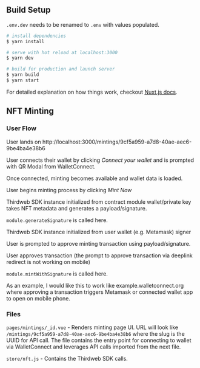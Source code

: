 ## Build Setup

`.env.dev` needs to be renamed to `.env` with values populated.

``` bash
# install dependencies
$ yarn install

# serve with hot reload at localhost:3000
$ yarn dev

# build for production and launch server
$ yarn build
$ yarn start
```

For detailed explanation on how things work, checkout [Nuxt.js docs](https://nuxtjs.org).


## NFT Minting

### User Flow
User lands on http://localhost:3000/mintings/9cf5a959-a7d8-40ae-aec6-9be4ba4e38b6

User connects their wallet by clicking *Connect your wallet* and is prompted with QR Modal from WalletConnect.

Once connected, minting becomes available and wallet data is loaded.

User begins minting process by clicking *Mint Now*

Thirdweb SDK instance initialized from contract module wallet/private key takes NFT metadata and generates a payload/signature.

`module.generateSignature` is called here.

Thirdweb SDK instance initialized from user wallet (e.g. Metamask) signer

User is prompted to approve minting transaction using payload/signature.

User approves transaction (the prompt to approve transaction via deeplink redirect is not working on mobile)

`module.mintWithSignature` is called here.

As an example, I would like this to work like example.walletconnect.org where approving a transaction triggers Metamask or connected wallet app to open on mobile phone.

### Files
`pages/mintings/_id.vue` - Renders minting page UI. URL will look like `/mintings/9cf5a959-a7d8-40ae-aec6-9be4ba4e38b6` where the slug is the UUID for API call. The file contains the entry point for connecting to wallet via WalletConnect and leverages API calls imported from the next file.

`store/nft.js` - Contains the Thirdweb SDK calls.
